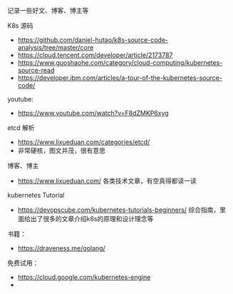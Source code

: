 
记录一些好文、博客、博主等


K8s 源码
- https://github.com/daniel-hutao/k8s-source-code-analysis/tree/master/core
- https://cloud.tencent.com/developer/article/2173787
- https://www.guoshaohe.com/category/cloud-computing/kubernetes-source-read
- https://developer.ibm.com/articles/a-tour-of-the-kubernetes-source-code/

youtube:
- https://www.youtube.com/watch?v=F8dZMKP6xyg

etcd 解析
- https://www.lixueduan.com/categories/etcd/
- 非常硬核，图文并茂，很有意思

博客、博主
- https://www.lixueduan.com/   各类技术文章，有空真得都读一读

kubernetes Tutorial
- https://devopscube.com/kubernetes-tutorials-beginners/ 综合指南，里面给出了很多的文章介绍k8s的原理和设计理念等

书籍：
- https://draveness.me/golang/

免费试用：
- https://cloud.google.com/kubernetes-engine
- 